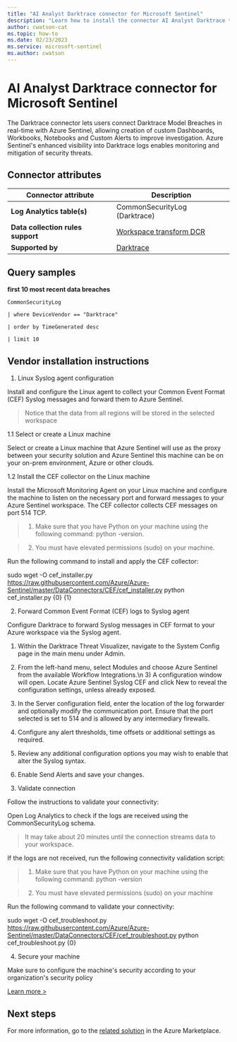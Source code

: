 ```yaml
---
title: "AI Analyst Darktrace connector for Microsoft Sentinel"
description: "Learn how to install the connector AI Analyst Darktrace to connect your data source to Microsoft Sentinel."
author: cwatson-cat
ms.topic: how-to
ms.date: 02/23/2023
ms.service: microsoft-sentinel
ms.author: cwatson
---
```


# AI Analyst Darktrace connector for Microsoft Sentinel

The Darktrace connector lets users connect Darktrace Model Breaches in real-time with Azure Sentinel, allowing creation of custom Dashboards, Workbooks, Notebooks and Custom Alerts to improve investigation.  Azure Sentinel's enhanced visibility into Darktrace logs enables monitoring and mitigation of security threats.

## Connector attributes

| Connector attribute | Description |
| --- | --- |
| **Log Analytics table(s)** | CommonSecurityLog (Darktrace)<br/> |
| **Data collection rules support** | [Workspace transform DCR](../../azure-monitor/logs/tutorial-workspace-transformations-portal.md) |
| **Supported by** | [Darktrace](https://www.darktrace.com/en/contact/) |

## Query samples

**first 10 most recent data breaches**
   ```kusto
CommonSecurityLog

   | where DeviceVendor == "Darktrace"

   | order by TimeGenerated desc 

   | limit 10
   ```



## Vendor installation instructions

1. Linux Syslog agent configuration

Install and configure the Linux agent to collect your Common Event Format (CEF) Syslog messages and forward them to Azure Sentinel.

> Notice that the data from all regions will be stored in the selected workspace

1.1 Select or create a Linux machine

Select or create a Linux machine that Azure Sentinel will use as the proxy between your security solution and Azure Sentinel this machine can be on your on-prem environment, Azure or other clouds.

1.2 Install the CEF collector on the Linux machine

Install the Microsoft Monitoring Agent on your Linux machine and configure the machine to listen on the necessary port and forward messages to your Azure Sentinel workspace. The CEF collector collects CEF messages on port 514 TCP.

> 1. Make sure that you have Python on your machine using the following command: python -version.

> 2. You must have elevated permissions (sudo) on your machine.

   Run the following command to install and apply the CEF collector:

   sudo wget -O cef_installer.py https://raw.githubusercontent.com/Azure/Azure-Sentinel/master/DataConnectors/CEF/cef_installer.py python cef_installer.py {0} {1}

2. Forward Common Event Format (CEF) logs to Syslog agent

Configure Darktrace to forward Syslog messages in CEF format to your Azure workspace via the Syslog agent. 

 1) Within the Darktrace Threat Visualizer, navigate to the System Config page in the main menu under Admin. 

  2) From the left-hand menu, select Modules and choose Azure Sentinel from the available Workflow Integrations.\n 3) A configuration window will open. Locate Azure Sentinel Syslog CEF and click New to reveal the configuration settings, unless already exposed. 

 4) In the Server configuration field, enter the location of the log forwarder and optionally modify the communication port. Ensure that the port selected is set to 514 and is allowed by any intermediary firewalls. 

 5) Configure any alert thresholds, time offsets or additional settings as required. 

 6) Review any additional configuration options you may wish to enable that alter the Syslog syntax.

 7) Enable Send Alerts and save your changes.

3. Validate connection

Follow the instructions to validate your connectivity:

Open Log Analytics to check if the logs are received using the CommonSecurityLog schema.

>It may take about 20 minutes until the connection streams data to your workspace.

If the logs are not received, run the following connectivity validation script:

> 1. Make sure that you have Python on your machine using the following command: python -version

>2. You must have elevated permissions (sudo) on your machine

   Run the following command to validate your connectivity:

   sudo wget  -O cef_troubleshoot.py https://raw.githubusercontent.com/Azure/Azure-Sentinel/master/DataConnectors/CEF/cef_troubleshoot.py python cef_troubleshoot.py  {0}

4. Secure your machine 

Make sure to configure the machine's security according to your organization's security policy


[Learn more >](https://aka.ms/SecureCEF)



## Next steps

For more information, go to the [related solution](https://azuremarketplace.microsoft.com/en-us/marketplace/apps/darktrace1655286944672.darktrace_mss?tab=Overview) in the Azure Marketplace.
